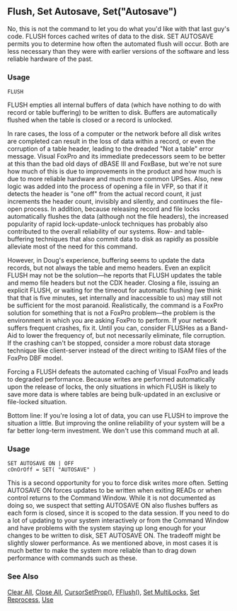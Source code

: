 ## Flush, Set Autosave, Set("Autosave")

No, this is not the command to let you do what you'd like with that last guy's code. FLUSH forces cached writes of data to the disk. SET AUTOSAVE permits you to determine how often the automated flush will occur. Both are less necessary than they were with earlier versions of the software and less reliable hardware of the past.

### Usage

```foxpro
FLUSH
```

FLUSH empties all internal buffers of data (which have nothing to do with record or table buffering) to be written to disk. Buffers are automatically flushed when the table is closed or a record is unlocked.

In rare cases, the loss of a computer or the network before all disk writes are completed can result in the loss of data within a record, or even the corruption of a table header, leading to the dreaded "Not a table" error message. Visual FoxPro and its immediate predecessors seem to be better at this than the bad old days of dBASE III and FoxBase, but we're not sure how much of this is due to improvements in the product and how much is due to more reliable hardware and much more common UPSes. Also, new logic was added into the process of opening a file in VFP, so that if it detects the header is "one off" from the actual record count, it just increments the header count, invisibly and silently, and continues the file-open process. In addition, because releasing record and file locks automatically flushes the data (although not the file headers), the increased popularity of rapid lock-update-unlock techniques has probably also contributed to the overall reliability of our systems. Row- and table-buffering techniques that also commit data to disk as rapidly as possible alleviate most of the need for this command.

However, in Doug's experience, buffering seems to update the data records, but not always the table and memo headers. Even an explicit FLUSH may not be the solution&mdash;he reports that FLUSH updates the table and memo file headers but not the CDX header. Closing a file, issuing an explicit FLUSH, or waiting for the timeout for automatic flushing (we think that that is five minutes, set internally and inaccessible to us) may still not be sufficient for the most paranoid. Realistically, the command is a FoxPro solution for something that is not a FoxPro problem&mdash;the problem is the environment in which you are asking FoxPro to perform. If your network suffers frequent crashes, fix it. Until you can, consider FLUSHes as a Band-Aid to lower the frequency of, but not necessarily eliminate, file corruption. If the crashing can't be stopped, consider a more robust data storage technique like client-server instead of the direct writing to ISAM files of the FoxPro DBF model.

Forcing a FLUSH defeats the automated caching of Visual FoxPro and leads to degraded performance. Because writes are performed automatically upon the release of locks, the only situations in which FLUSH is likely to save more data is where tables are being bulk-updated in an exclusive or file-locked situation.

Bottom line: If you're losing a lot of data, you can use FLUSH to improve the situation a little. But improving the online reliability of your system will be a far better long-term investment. We don't use this command much at all.

### Usage

```foxpro
SET AUTOSAVE ON | OFF
cOnOrOff = SET( "AUTOSAVE" )
```

This is a second opportunity for you to force disk writes more often. Setting AUTOSAVE ON forces updates to be written when exiting READs or when control returns to the Command Window. While it is not documented as doing so, we suspect that setting AUTOSAVE ON also flushes buffers as each form is closed, since it is scoped to the data session. If you need to do a lot of updating to your system interactively or from the Command Window and have problems with the system staying up long enough for your changes to be written to disk, SET AUTOSAVE ON. The tradeoff might be slightly slower performance. As we mentioned above, in most cases it is much better to make the system more reliable than to drag down performance with commands such as these. 

### See Also

[Clear All](s4g794.md), [Close All](s4g584.md), [CursorSetProp()](s4g348.md), [FFlush()](s4g194.md), [Set MultiLocks](s4g204.md), [Set Reprocess](s4g206.md), [Use](s4g424.md)